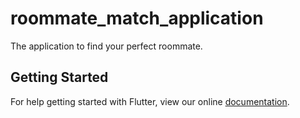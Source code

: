 # roommate_match_application

The application to find your perfect roommate.

## Getting Started

For help getting started with Flutter, view our online
[documentation](https://flutter.io/).

